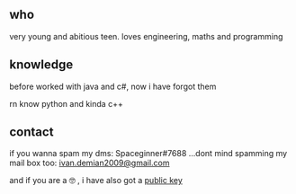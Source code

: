 ## who

very young and abitious teen. loves engineering, maths and programming

## knowledge

before worked with java and c#, now i have forgot them

rn know python and kinda c++

## contact

if you wanna spam my dms: Spaceginner#7688
...dont mind spamming my mail box too: ivan.demian2009@gmail.com

 and if you are a 🤓 , i have also got a [public key](https://gist.github.com/Spaceginner/9e8bfa0702fd34e35c64db889c6f7e5f)

